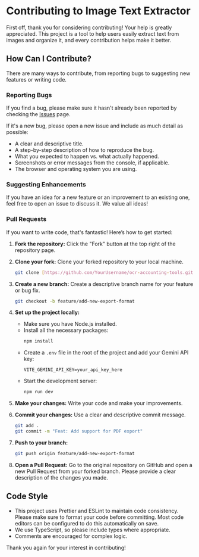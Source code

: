 # Contributing to Image Text Extractor

First off, thank you for considering contributing\! Your help is greatly appreciated. This project is a tool to help users easily extract text from images and organize it, and every contribution helps make it better.

## How Can I Contribute?

There are many ways to contribute, from reporting bugs to suggesting new features or writing code.

### Reporting Bugs

If you find a bug, please make sure it hasn't already been reported by checking the [Issues](https://github.com/AkiroKazuki/ocr-accounting-tools/issues) page.

If it's a new bug, please open a new issue and include as much detail as possible:

  * A clear and descriptive title.
  * A step-by-step description of how to reproduce the bug.
  * What you expected to happen vs. what actually happened.
  * Screenshots or error messages from the console, if applicable.
  * The browser and operating system you are using.

### Suggesting Enhancements

If you have an idea for a new feature or an improvement to an existing one, feel free to open an issue to discuss it. We value all ideas\!

### Pull Requests

If you want to write code, that's fantastic\! Here’s how to get started:

1.  **Fork the repository:** Click the "Fork" button at the top right of the repository page.

2.  **Clone your fork:** Clone your forked repository to your local machine.

    ```bash
    git clone [https://github.com/YourUsername/ocr-accounting-tools.git](https://github.com/YourUsername/ocr-accounting-tools.git)
    ```

3.  **Create a new branch:** Create a descriptive branch name for your feature or bug fix.

    ```bash
    git checkout -b feature/add-new-export-format
    ```

4.  **Set up the project locally:**

      * Make sure you have Node.js installed.
      * Install all the necessary packages:
        ```bash
        npm install
        ```
      * Create a `.env` file in the root of the project and add your Gemini API key:
        ```
        VITE_GEMINI_API_KEY=your_api_key_here
        ```
      * Start the development server:
        ```bash
        npm run dev
        ```

5.  **Make your changes:** Write your code and make your improvements.

6.  **Commit your changes:** Use a clear and descriptive commit message.

    ```bash
    git add .
    git commit -m "Feat: Add support for PDF export"
    ```

7.  **Push to your branch:**

    ```bash
    git push origin feature/add-new-export-format
    ```

8.  **Open a Pull Request:** Go to the original repository on GitHub and open a new Pull Request from your forked branch. Please provide a clear description of the changes you made.

## Code Style

  * This project uses Prettier and ESLint to maintain code consistency. Please make sure to format your code before committing. Most code editors can be configured to do this automatically on save.
  * We use TypeScript, so please include types where appropriate.
  * Comments are encouraged for complex logic.

Thank you again for your interest in contributing\!
